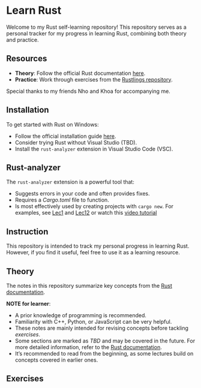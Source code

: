 # Learn Rust
Welcome to my Rust self-learning repository! This repository serves as a personal tracker for my progress in learning Rust, combining both theory and practice.
## Resources
+ **Theory**: Follow the official Rust documentation [here](https://doc.rust-lang.org/rust-by-example/index.html).
+ **Practice**: Work through exercises from the [Rustlings repository](https://github.com/rust-lang/rustlings).

Special thanks to my friends Nho and Khoa for accompanying me.

## Installation
To get started with Rust on Windows:
+ Follow the official installation guide [here](https://www.rust-lang.org/tools/install).
+ Consider trying Rust without Visual Studio (TBD).
+ Install the `rust-analyzer` extension in Visual Studio Code (VSC).


## Rust-analyzer
The `rust-analyzer` extension is a powerful tool that:
+ Suggests errors in your code and often provides fixes.
+ Requires a *Cargo.toml* file to function.
+ Is most effectively used by creating projects with `cargo new`. For examples, see [Lec1](Theory/Lec1/README.md) and [Lec12](Theory/Lec12/README.md) or watch this [video tutorial](https://www.bing.com/videos/riverview/relatedvideo?q=using+rust-analyzer+on+vscode&mid=3DD28A771A9BCB0FA9823DD28A771A9BCB0FA982&FORM=VIRE) 

## Instruction 
This repository is intended to track my personal progress in learning Rust. However, if you find it useful, feel free to use it as a learning resource.

## Theory
The notes in this repository summarize key concepts from the [Rust documentation](https://doc.rust-lang.org/rust-by-example/index.html).

**NOTE for learner**:
+ A prior knowledge of programming is recommended.
+ Familiarity with C++, Python, or JavaScript can be very helpful.
+ These notes are mainly intended for revising concepts before tackling *exercises*.
+ Some sections are marked as *TBD* and may be covered in the future. For more detailed information, refer to the [Rust documentation](https://doc.rust-lang.org/rust-by-example/index.html).
+ It’s recommended to read from the beginning, as some lectures build on concepts covered in earlier ones.

## Exercises